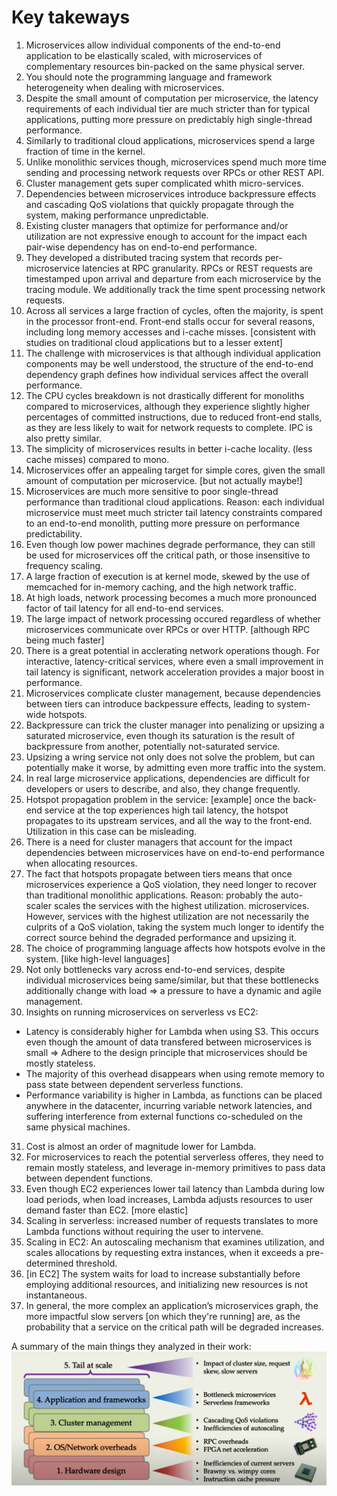 # Key takeways
1. Microservices allow individual components of the end-to-end application to be elastically scaled, with microservices of complementary resources bin-packed on the same physical server. 
2. You should note the programming language and framework heterogeneity when dealing with microservices. 
3. Despite the small amount of computation per microservice, the latency requirements of each individual tier are much stricter than for typical applications, putting more pressure on predictably high single-thread performance.
4. Similarly to traditional cloud applications, microservices spend a large fraction of time in the kernel.
5. Unlike monolithic services though, microservices spend much more time sending and processing network requests over RPCs or other REST API.
6. Cluster management gets super complicated whith micro-services.
7. Dependencies between microservices introduce backpressure effects and cascading QoS violations that quickly propagate through the system, making performance unpredictable.
8. Existing cluster managers that optimize for performance and/or utilization are not expressive enough to account for the impact each pair-wise dependency has on end-to-end performance.
9. They developed a distributed tracing system that records per-microservice latencies at RPC granularity. RPCs or REST requests are timestamped upon arrival and departure from each microservice by the tracing module. We additionally track the time spent processing network requests. 
10. Across all services a large fraction of cycles, often the majority, is spent in the processor front-end. Front-end stalls occur for several reasons, including long memory accesses and i-cache misses. [consistent with studies on traditional cloud applications but to a lesser extent]
11. The challenge with microservices is that although individual application components may be well understood, the structure of the end-to-end dependency graph defines how individual services affect the overall performance. 
12. The CPU cycles breakdown is not drastically different for monoliths compared to microservices, although they experience slightly higher percentages of committed instructions, due to reduced front-end stalls, as they are less likely to wait for network requests to complete. IPC is also pretty similar.  
13. The simplicity of microservices results in better i-cache locality. (less cache misses) compared to mono.
14. Microservices offer an appealing target for simple cores, given the small amount of computation per microservice. [but not actually maybe!]
15. Microservices are much more sensitive to poor single-thread performance than traditional cloud applications. Reason: each individual microservice must meet much stricter tail latency constraints compared to an end-to-end monolith, putting more pressure on performance predictability.
16. Even though low power machines degrade performance, they can still be used for
microservices off the critical path, or those insensitive to frequency scaling.
17. A large fraction of execution is at kernel mode, skewed by the use of
memcached for in-memory caching, and the high network traffic.
18. At high loads, network processing becomes a much more pronounced factor of tail latency for all end-to-end services.
19. The large impact of network processing occured regardless of whether microservices communicate over RPCs or over HTTP. [although RPC being much faster]
20. There is a great potential in acclerating network operations though. For interactive, latency-critical services, where even a small improvement in tail latency is significant, network acceleration provides a major boost in performance.
21. Microservices complicate cluster management, because dependencies between tiers can introduce backpessure effects, leading to system-wide hotspots. 
22. Backpressure can trick the cluster manager into penalizing or upsizing a saturated microservice, even though its saturation is the result of backpressure from another, potentially not-saturated service.
23. Upsizing a wring service not only does not solve the problem, but can potentially
make it worse, by admitting even more traffic into the system. 
24. In real large microservice applications, dependencies are difficult for developers or users to describe, and also, they change frequently.
25. Hotspot propagation problem in the service: [example] once the back-end service at
the top experiences high tail latency, the hotspot propagates to its upstream services, and all the way to the front-end. Utilization in this case can be misleading.
26. There is a need for cluster managers that account for the impact dependencies between microservices have on end-to-end performance when allocating resources.
27. The fact that hotspots propagate between tiers means that once microservices experience a QoS violation, they need longer to recover than traditional monolithic applications. Reason: probably the auto-scaler scales the services with the highest utilization. microservices. However, services with the highest utilization are not necessarily the culprits of a QoS violation, taking the system much longer to identify the correct source behind the degraded performance and upsizing it. 
28. The choice of programming language affects how hotspots evolve in the system. [like high-level languages]
29. Not only bottlenecks vary across end-to-end services, despite individual microservices being same/similar, but that these bottlenecks additionally change with load => a pressure to have a dynamic and agile management. 
30. Insights on running microservices on serverless vs EC2: 
-  Latency is considerably higher for Lambda when using S3. This occurs even though the amount of data transfered between microservices is small => Adhere to the design principle that microservices should be mostly stateless. 
- The majority of this overhead disappears when using remote memory to pass state between dependent serverless functions. 
- Performance variability is higher in Lambda, as functions can be placed anywhere in the datacenter, incurring variable network latencies, and suffering interference from external functions co-scheduled on the same physical machines. 
31. Cost is almost an order of magnitude lower for Lambda.
32. For microservices to reach the potential serverless offeres, they need to remain
mostly stateless, and leverage in-memory primitives to pass data between dependent functions.
33. Even though EC2 experiences lower tail latency than Lambda during low load periods, when load increases, Lambda adjusts resources to user demand faster than EC2. [more elastic]
34. Scaling in serverless: increased number of requests translates to more Lambda functions without requiring the user to intervene.
35. Scaling in EC2: An autoscaling mechanism that examines utilization, and scales allocations by requesting extra instances, when it exceeds a pre-determined threshold.
36. [in EC2] The system waits for load to increase substantially before employing additional resources, and initializing new resources is not instantaneous. 
37. In general, the more complex an application’s microservices graph, the more impactful slow servers [on which they're running] are, as the probability that a service on the critical path will be degraded increases.


A summary of the main things they analyzed in their work:
![](./figures/deathStarBench.png)
